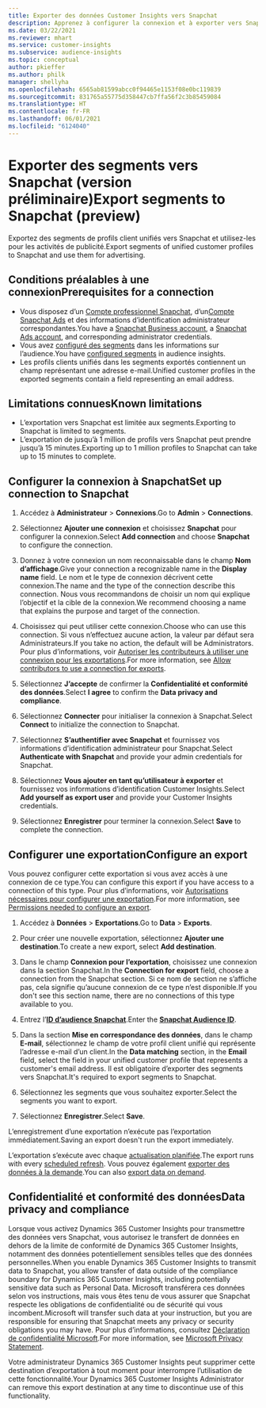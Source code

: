 ```yaml
---
title: Exporter des données Customer Insights vers Snapchat
description: Apprenez à configurer la connexion et à exporter vers Snapchat.
ms.date: 03/22/2021
ms.reviewer: mhart
ms.service: customer-insights
ms.subservice: audience-insights
ms.topic: conceptual
author: pkieffer
ms.author: philk
manager: shellyha
ms.openlocfilehash: 6565ab81599abcc0f94465e1153f08e0bc119839
ms.sourcegitcommit: 831765a55775d358447cb7ffa56f2c3b85459084
ms.translationtype: HT
ms.contentlocale: fr-FR
ms.lasthandoff: 06/01/2021
ms.locfileid: "6124040"
---
```

# <a name="export-segments-to-snapchat-preview"></a><span data-ttu-id="91668-103">Exporter des segments vers Snapchat (version préliminaire)</span><span class="sxs-lookup"><span data-stu-id="91668-103">Export segments to Snapchat (preview)</span></span>

<span data-ttu-id="91668-104">Exportez des segments de profils client unifiés vers Snapchat et utilisez-les pour les activités de publicité.</span><span class="sxs-lookup"><span data-stu-id="91668-104">Export segments of unified customer profiles to Snapchat and use them for advertising.</span></span> 

## <a name="prerequisites-for-a-connection"></a><span data-ttu-id="91668-105">Conditions préalables à une connexion</span><span class="sxs-lookup"><span data-stu-id="91668-105">Prerequisites for a connection</span></span>

-   <span data-ttu-id="91668-106">Vous disposez d’un [Compte professionnel Snapchat](https://business.snapchat.com/), d’un[Compte Snapchat Ads](https://ads.snapchat.com/) et des informations d’identification administrateur correspondantes.</span><span class="sxs-lookup"><span data-stu-id="91668-106">You have a [Snapchat Business account](https://business.snapchat.com/), a [Snapchat Ads account](https://ads.snapchat.com/), and corresponding administrator credentials.</span></span>
-   <span data-ttu-id="91668-107">Vous avez [configuré des segments](segments.md) dans les informations sur l’audience.</span><span class="sxs-lookup"><span data-stu-id="91668-107">You have [configured segments](segments.md) in audience insights.</span></span>
-   <span data-ttu-id="91668-108">Les profils clients unifiés dans les segments exportés contiennent un champ représentant une adresse e-mail.</span><span class="sxs-lookup"><span data-stu-id="91668-108">Unified customer profiles in the exported segments contain a field representing an email address.</span></span>

## <a name="known-limitations"></a><span data-ttu-id="91668-109">Limitations connues</span><span class="sxs-lookup"><span data-stu-id="91668-109">Known limitations</span></span>

- <span data-ttu-id="91668-110">L’exportation vers Snapchat est limitée aux segments.</span><span class="sxs-lookup"><span data-stu-id="91668-110">Exporting to Snapchat is limited to segments.</span></span>
- <span data-ttu-id="91668-111">L’exportation de jusqu’à 1 million de profils vers Snapchat peut prendre jusqu’à 15 minutes.</span><span class="sxs-lookup"><span data-stu-id="91668-111">Exporting up to 1 million profiles to Snapchat can take up to 15 minutes to complete.</span></span> 

## <a name="set-up-connection-to-snapchat"></a><span data-ttu-id="91668-112">Configurer la connexion à Snapchat</span><span class="sxs-lookup"><span data-stu-id="91668-112">Set up connection to Snapchat</span></span>

1. <span data-ttu-id="91668-113">Accédez à **Administrateur** > **Connexions**.</span><span class="sxs-lookup"><span data-stu-id="91668-113">Go to **Admin** > **Connections**.</span></span>

1. <span data-ttu-id="91668-114">Sélectionnez **Ajouter une connexion** et choisissez **Snapchat** pour configurer la connexion.</span><span class="sxs-lookup"><span data-stu-id="91668-114">Select **Add connection** and choose **Snapchat** to configure the connection.</span></span>

1. <span data-ttu-id="91668-115">Donnez à votre connexion un nom reconnaissable dans le champ **Nom d’affichage**.</span><span class="sxs-lookup"><span data-stu-id="91668-115">Give your connection a recognizable name in the **Display name** field.</span></span> <span data-ttu-id="91668-116">Le nom et le type de connexion décrivent cette connexion.</span><span class="sxs-lookup"><span data-stu-id="91668-116">The name and the type of the connection describe this connection.</span></span> <span data-ttu-id="91668-117">Nous vous recommandons de choisir un nom qui explique l’objectif et la cible de la connexion.</span><span class="sxs-lookup"><span data-stu-id="91668-117">We recommend choosing a name that explains the purpose and target of the connection.</span></span>

1. <span data-ttu-id="91668-118">Choisissez qui peut utiliser cette connexion.</span><span class="sxs-lookup"><span data-stu-id="91668-118">Choose who can use this connection.</span></span> <span data-ttu-id="91668-119">Si vous n’effectuez aucune action, la valeur par défaut sera Administrateurs.</span><span class="sxs-lookup"><span data-stu-id="91668-119">If you take no action, the default will be Administrators.</span></span> <span data-ttu-id="91668-120">Pour plus d’informations, voir [Autoriser les contributeurs à utiliser une connexion pour les exportations](connections.md#allow-contributors-to-use-a-connection-for-exports).</span><span class="sxs-lookup"><span data-stu-id="91668-120">For more information, see [Allow contributors to use a connection for exports](connections.md#allow-contributors-to-use-a-connection-for-exports).</span></span>

1. <span data-ttu-id="91668-121">Sélectionnez **J’accepte** de confirmer la **Confidentialité et conformité des données**.</span><span class="sxs-lookup"><span data-stu-id="91668-121">Select **I agree** to confirm the **Data privacy and compliance**.</span></span>

1. <span data-ttu-id="91668-122">Sélectionnez **Connecter** pour initialiser la connexion à Snapchat.</span><span class="sxs-lookup"><span data-stu-id="91668-122">Select **Connect** to initialize the connection to Snapchat.</span></span>

1. <span data-ttu-id="91668-123">Sélectionnez **S’authentifier avec Snapchat** et fournissez vos informations d’identification administrateur pour Snapchat.</span><span class="sxs-lookup"><span data-stu-id="91668-123">Select **Authenticate with Snapchat** and provide your admin credentials for Snapchat.</span></span> 

1. <span data-ttu-id="91668-124">Sélectionnez **Vous ajouter en tant qu’utilisateur à exporter** et fournissez vos informations d’identification Customer Insights.</span><span class="sxs-lookup"><span data-stu-id="91668-124">Select **Add yourself as export user** and provide your Customer Insights credentials.</span></span>

1. <span data-ttu-id="91668-125">Sélectionnez **Enregistrer** pour terminer la connexion.</span><span class="sxs-lookup"><span data-stu-id="91668-125">Select **Save** to complete the connection.</span></span>

## <a name="configure-an-export"></a><span data-ttu-id="91668-126">Configurer une exportation</span><span class="sxs-lookup"><span data-stu-id="91668-126">Configure an export</span></span>

<span data-ttu-id="91668-127">Vous pouvez configurer cette exportation si vous avez accès à une connexion de ce type.</span><span class="sxs-lookup"><span data-stu-id="91668-127">You can configure this export if you have access to a connection of this type.</span></span> <span data-ttu-id="91668-128">Pour plus d’informations, voir [Autorisations nécessaires pour configurer une exportation](export-destinations.md#set-up-a-new-export).</span><span class="sxs-lookup"><span data-stu-id="91668-128">For more information, see [Permissions needed to configure an export](export-destinations.md#set-up-a-new-export).</span></span>

1. <span data-ttu-id="91668-129">Accédez à **Données** > **Exportations**.</span><span class="sxs-lookup"><span data-stu-id="91668-129">Go to **Data** > **Exports**.</span></span>

1. <span data-ttu-id="91668-130">Pour créer une nouvelle exportation, sélectionnez **Ajouter une destination**.</span><span class="sxs-lookup"><span data-stu-id="91668-130">To create a new export, select **Add destination**.</span></span>

1. <span data-ttu-id="91668-131">Dans le champ **Connexion pour l’exportation**, choisissez une connexion dans la section Snapchat.</span><span class="sxs-lookup"><span data-stu-id="91668-131">In the **Connection for export** field, choose a connection from the Snapchat section.</span></span> <span data-ttu-id="91668-132">Si ce nom de section ne s’affiche pas, cela signifie qu’aucune connexion de ce type n’est disponible.</span><span class="sxs-lookup"><span data-stu-id="91668-132">If you don't see this section name, there are no connections of this type available to you.</span></span>

1. <span data-ttu-id="91668-133">Entrez l’[**ID d’audience Snapchat**](https://businesshelp.snapchat.com/s/article/custom-audiences).</span><span class="sxs-lookup"><span data-stu-id="91668-133">Enter the [**Snapchat Audience ID**](https://businesshelp.snapchat.com/s/article/custom-audiences).</span></span>

1. <span data-ttu-id="91668-134">Dans la section **Mise en correspondance des données**, dans le champ **E-mail**, sélectionnez le champ de votre profil client unifié qui représente l’adresse e-mail d’un client.</span><span class="sxs-lookup"><span data-stu-id="91668-134">In the **Data matching** section, in the **Email** field, select the field in your unified customer profile that represents a customer's email address.</span></span> <span data-ttu-id="91668-135">Il est obligatoire d’exporter des segments vers Snapchat.</span><span class="sxs-lookup"><span data-stu-id="91668-135">It's required to export segments to Snapchat.</span></span>

1. <span data-ttu-id="91668-136">Sélectionnez les segments que vous souhaitez exporter.</span><span class="sxs-lookup"><span data-stu-id="91668-136">Select the segments you want to export.</span></span> 

1. <span data-ttu-id="91668-137">Sélectionnez **Enregistrer**.</span><span class="sxs-lookup"><span data-stu-id="91668-137">Select **Save**.</span></span>

<span data-ttu-id="91668-138">L’enregistrement d’une exportation n’exécute pas l’exportation immédiatement.</span><span class="sxs-lookup"><span data-stu-id="91668-138">Saving an export doesn't run the export immediately.</span></span>

<span data-ttu-id="91668-139">L’exportation s’exécute avec chaque [actualisation planifiée](system.md#schedule-tab).</span><span class="sxs-lookup"><span data-stu-id="91668-139">The export runs with every [scheduled refresh](system.md#schedule-tab).</span></span> <span data-ttu-id="91668-140">Vous pouvez également [exporter des données à la demande](export-destinations.md#run-exports-on-demand).</span><span class="sxs-lookup"><span data-stu-id="91668-140">You can also [export data on demand](export-destinations.md#run-exports-on-demand).</span></span> 


## <a name="data-privacy-and-compliance"></a><span data-ttu-id="91668-141">Confidentialité et conformité des données</span><span class="sxs-lookup"><span data-stu-id="91668-141">Data privacy and compliance</span></span>

<span data-ttu-id="91668-142">Lorsque vous activez Dynamics 365 Customer Insights pour transmettre des données vers Snapchat, vous autorisez le transfert de données en dehors de la limite de conformité de Dynamics 365 Customer Insights, notamment des données potentiellement sensibles telles que des données personnelles.</span><span class="sxs-lookup"><span data-stu-id="91668-142">When you enable Dynamics 365 Customer Insights to transmit data to Snapchat, you allow transfer of data outside of the compliance boundary for Dynamics 365 Customer Insights, including potentially sensitive data such as Personal Data.</span></span> <span data-ttu-id="91668-143">Microsoft transférera ces données selon vos instructions, mais vous êtes tenu de vous assurer que Snapchat respecte les obligations de confidentialité ou de sécurité qui vous incombent.</span><span class="sxs-lookup"><span data-stu-id="91668-143">Microsoft will transfer such data at your instruction, but you are responsible for ensuring that Snapchat meets any privacy or security obligations you may have.</span></span> <span data-ttu-id="91668-144">Pour plus d’informations, consultez [Déclaration de confidentialité Microsoft](https://go.microsoft.com/fwlink/?linkid=396732).</span><span class="sxs-lookup"><span data-stu-id="91668-144">For more information, see [Microsoft Privacy Statement](https://go.microsoft.com/fwlink/?linkid=396732).</span></span>

<span data-ttu-id="91668-145">Votre administrateur Dynamics 365 Customer Insights peut supprimer cette destination d’exportation à tout moment pour interrompre l’utilisation de cette fonctionnalité.</span><span class="sxs-lookup"><span data-stu-id="91668-145">Your Dynamics 365 Customer Insights Administrator can remove this export destination at any time to discontinue use of this functionality.</span></span>
